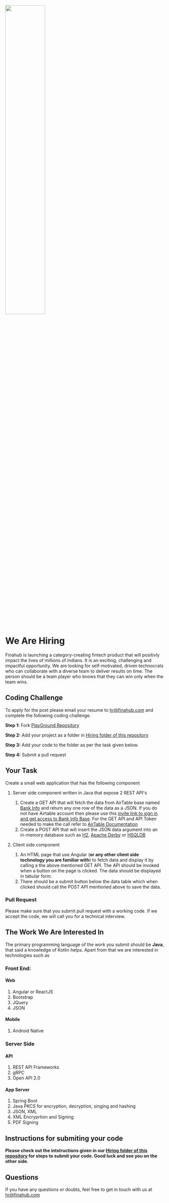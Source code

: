 <img src ="https://raw.githubusercontent.com/Finahub/PlayGround/main/images/hiring%20banner.png" style="width:50%;">

# We Are Hiring
Finahub is launching a category-creating fintech product that will positivly impact the lives of millions of Indians. It is an exciting, challenging and impactful opportunity. We are looking for self-motivated, driven technocrats who can collaborate with a diverse team to deliver results on time. The person should be a team player who knows that they can win only when the team wins.

## Coding Challenge
To apply for the post please email your resume to hr@finahub.com and complete the following coding challenge.

**Step 1:** Fork [PlayGround Repository](https://github.com/Finahub/PlayGround)
 
 **Step 2:** Add your project as a folder in [Hiring folder of this repository](https://github.com/Finahub/PlayGround/tree/main/Hiring) 
 
 **Step 3:** Add your code to the folder as per the task given below.
 
 **Step 4:** Submit a pull request 

## Your Task

Create a small web application that has the following component
1. Server side component written in Java that expose 2 REST API's
    1. Create a GET API that will fetch the data from AirTable base named [Bank Info](https://airtable.com/shrLW24i9g40XV9Ab) and return any one row of the data as a JSON. If you do not have Airtable account then please use this [invite link to sign in and get access to Bank  Info Base](https://airtable.com/invite/l?inviteId=invdd9vtsjikYkFym&inviteToken=f352ba8e45be5663a75f76d4e51ef3da6cb7407d5cb3a6a98cf849b09a422ad5). For the GET API and API Token needed to make the call refer to [AirTable Documentation](https://airtable.com/api)
    2. Create a POST API that will insert the JSON data argument into an in-memory database such as [H2](http://www.h2database.com/html/main.html), [Apache Derby](https://db.apache.org/derby/) or [HSQLDB](http://hsqldb.org/)

2. Client side component
    1. An HTML page that use Angular (**or any other client side technology you are familiar with**) to fetch data and display it by calling a the above mentioned GET API. The API should be invoked when a button on the page is clicked. The data should be displayed in tabular form.
    2. There should be a submit button below the data table which when clicked should call the POST API mentioned above to save the data.

### Pull Request
Please make sure that you submit pull request with a working code. 
If we accept the code, we will call you for a technical interview.


## The Work We Are Interested In
The primary programming language of the work you submit should be **Java**, that said a knowledge of Kotlin helps.
Apart from that we are interested in technologies such as

### Front End:
#### Web
   1. Angular or ReactJS
   2. Bootstrap 
   3. JQuery 
   4. JSON

#### Mobile
   1. Android Native


### Server Side
#### API
   1. REST API Frameworks
   2. gRPC
   3. Open API 2.0

#### App Server
   1. Spring Boot
   2. Java PKCS for encryption, decryption, singing and hashing
   3. JSON, XML
   4. XML Encryprtion and Signing
   5. PDF Signing
   
## Instructions for submiting your code
**Please check out the intstructions given in our [Hiring folder of this repository](https://github.com/Finahub/PlayGround/tree/main/Hiring) for steps to submit your code. 
Good luck and see you on the other side.**

## Questions
If you have any questions or doubts, feel free to get in touch with us at hr@finahub.com

